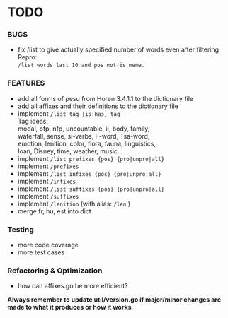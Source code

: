 # TODO

### BUGS

- fix /list to give actually specified number of words even after filtering  
Repro:  
`/list words last 10 and pos not-is meme.`

### FEATURES

- add all forms of pesu from Horen 3.4.1.1 to the dictionary file
- add all affixes and their definitions to the dictionary file
- implement `/list tag [is|has] tag`  
  Tag ideas:  
  modal, ofp, nfp, uncountable, ii, body, family,  
  waterfall, sense, si-verbs, F-word, Tsa-word,  
  emotion, lenition, color, flora, fauna, linguistics,  
  loan, Disney, time, weather, music...
- implement `/list prefixes {pos} {pro|unpro|all}`
- implement `/prefixes`
- implement `/list infixes {pos} {pro|unpro|all}`
- implement `/infixes`
- implement `/list suffixes {pos} {pro|unpro|all}`
- implement `/suffixes`
- implement `/lenition` (with alias: `/len` )
- merge fr, hu, est into dict

### Testing

- more code coverage
- more test cases

### Refactoring & Optimization

- how can affixes.go be more efficient?

**Always remember to update util/version.go if major/minor changes are made 
to what it produces or how it works**
